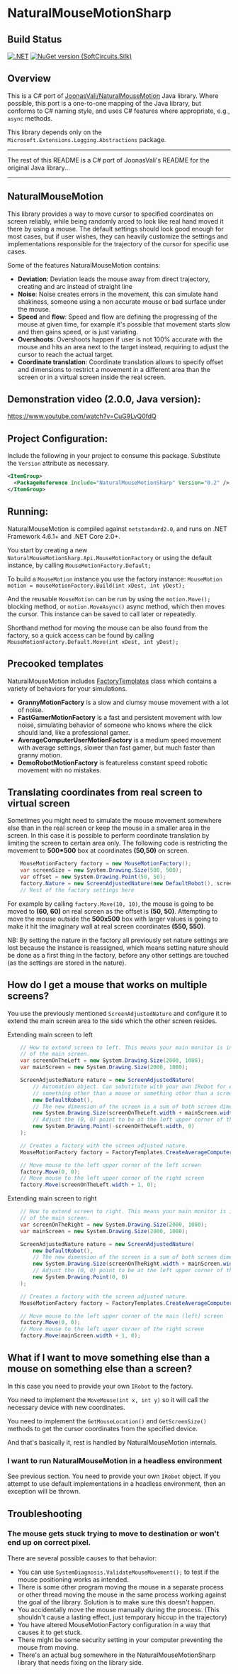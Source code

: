 # NaturalMouseMotionSharp

## Build Status

[![.NET](https://github.com/jpeirson/NaturalMouseMotionSharp/actions/workflows/dotnet.yml/badge.svg)](https://github.com/jpeirson/NaturalMouseMotionSharp/actions/workflows/dotnet.yml)
[![NuGet version (SoftCircuits.Silk)](https://img.shields.io/nuget/v/NaturalMouseMotionSharp.svg?style=flat-square)](https://www.nuget.org/packages/NaturalMouseMotionSharp/)

## Overview

This is a C# port of [JoonasVali/NaturalMouseMotion](https://github.com/JoonasVali/NaturalMouseMotion) Java library. 
Where possible, this port is a one-to-one mapping of the Java library, but conforms to C# naming style, and uses
C# features where appropriate, e.g., `async` methods.

This library depends only on the `Microsoft.Extensions.Logging.Abstractions` package.

----

The rest of this README is a C# port of JoonasVali's README for the original Java library...

----

## NaturalMouseMotion ##

This library provides a way to move cursor to specified coordinates on screen reliably,
while being randomly arced to look like real hand moved it there by using a mouse.
The default settings should look good enough for most cases, but if user wishes, 
they can heavily customize the settings and implementations responsible for the trajectory 
of the cursor for specific use cases.

Some of the features NaturalMouseMotion contains:

  * **Deviation**: Deviation leads the mouse away from direct trajectory, creating and arc instead of straight line
  * **Noise**: Noise creates errors in the movement, this can simulate hand shakiness, someone using a non accurate mouse or bad surface under the mouse.
  * **Speed** and **flow**: Speed and flow are defining the progressing of the mouse at given time, for example it's possible that movement starts slow and then gains speed, or is just variating.
  * **Overshoots**: Overshoots happen if user is not 100% accurate with the mouse and hits an area next to the target instead, requiring to adjust the cursor to reach the actual target.
  * **Coordinate translation**: Coordinate translation allows to specify offset and dimensions to restrict a movement in a different area than the screen or in a virtual screen inside the real screen.

## Demonstration video (2.0.0, Java version): ## 
https://www.youtube.com/watch?v=CuG9LvQ0fdQ

## Project Configuration: ##

Include the following in your project to consume this package. Substitute the `Version` attribute as necessary.

```xml
<ItemGroup>
  <PackageReference Include="NaturalMouseMotionSharp" Version="0.2" />
</ItemGroup>
```

## Running: ##

NaturalMouseMotion is compiled against `netstandard2.0`, and runs on .NET Framework 4.6.1+ and .NET Core 2.0+.

You start by creating a new `NaturalMouseMotionSharp.Api.MouseMotionFactory`
or using the default instance, by calling `MouseMotionFactory.Default;`

To build a `MouseMotion` instance you use the factory instance:
`MouseMotion motion = mouseMotionFactory.Build(int xDest, int yDest);`

And the reusable `MouseMotion` can be run by using the
`motion.Move();` blocking method, or `motion.MoveAsync()` async method, which then moves the cursor.
This instance can be saved to call later or repeatedly.

Shorthand method for moving the mouse can be also found from the factory,
so a quick access can be found by calling `MouseMotionFactory.Default.Move(int xDest, int yDest);`

## Precooked templates ##

NaturalMouseMotion includes [FactoryTemplates](https://github.com/jpeirson/NaturalMouseMotionSharp/blob/master/NaturalMouseMotionSharp/Util/FactoryTemplates.cs) class which contains a variety of behaviors for your simulations.

  * **GrannyMotionFactory** is a slow and clumsy mouse movement with a lot of noise.
  * **FastGamerMotionFactory** is a fast and persistent movement with low noise, simulating behavior of someone who knows where the click should land, like a professional gamer.
  * **AverageComputerUserMotionFactory** is a medium speed movement with average settings, slower than fast gamer, but much faster than granny motion.
  * **DemoRobotMotionFactory** is featureless constant speed robotic movement with no mistakes.
  
## Translating coordinates from real screen to virtual screen ##

Sometimes you might need to simulate the mouse movement somewhere else than in the real screen or keep the mouse in a smaller area in the screen. 
In this case it is possible to perform coordinate translation by limiting the screen to certain area only. The following code is restricting the 
movement to **500*500** box at coordinates **(50,50)** on screen.
```csharp
    MouseMotionFactory factory = new MouseMotionFactory();
    var screenSize = new System.Drawing.Size(500, 500);
    var offset = new System.Drawing.Point(50, 50);
    factory.Nature = new ScreenAdjustedNature(new DefaultRobot(), screenSize, offset);
    // Rest of the factory settings here
```

For example by calling `factory.Move(10, 10)`, the mouse is going to be moved to **(60, 60)** on real screen as the offset is **(50, 50)**.
Attempting to move the mouse outside the **500x500** box with larger values is going to make it hit the imaginary wall at real screen coordinates **(550, 550)**.

NB: By setting the nature in the factory all previously set nature settings are lost because the instance is reassigned, which means setting nature should be done 
as a first thing in the factory, before any other settings are touched (as the settings are stored in the nature).

## How do I get a mouse that works on multiple screens?

You use the previously mentioned `ScreenAdjustedNature` and configure it to extend the main screen area to the side which the other screen resides.

Extending main screen to left
```csharp
    // How to extend screen to left. This means your main monitor is in the right and additional screen is left
    // of the main screen.
    var screenOnTheLeft = new System.Drawing.Size(2000, 1080);
    var mainScreen = new System.Drawing.Size(2000, 1080);

    ScreenAdjustedNature nature = new ScreenAdjustedNature(
        // Automation object. Can substitute with your own IRobot for emulating movements with
        // something other than a mouse or something other than a screen.
        new DefaultRobot(),
        // The new dimension of the screen is a sum of both screen dimensions:
        new System.Drawing.Size(screenOnTheLeft.width + mainScreen.width, bothScreenHeight),
        // Adjust the (0, 0) point to be at the left upper corner of the left screen:
        new System.Drawing.Point(-screenOnTheLeft.width, 0)
    );

    // Creates a factory with the screen adjusted nature.
    MouseMotionFactory factory = FactoryTemplates.CreateAverageComputerUserMotionFactory(nature);

    // Move mouse to the left upper corner of the left screen
    factory.Move(0, 0);
    // Move mouse to the left upper corner of the right screen
    factory.Move(screenOnTheLeft.width + 1, 0);
```

Extending main screen to right
```csharp
    // How to extend screen to right. This means your main monitor is in the left and additional screen is right
    // of the main screen.
    var screenOnTheRight = new System.Drawing.Size(2000, 1080);
    var mainScreen = new System.Drawing.Size(2000, 1080);

    ScreenAdjustedNature nature = new ScreenAdjustedNature(
        new DefaultRobot(),
        // The new dimension of the screen is a sum of both screen dimensions:
        new System.Drawing.Size(screenOnTheRight.width + mainScreen.width, bothScreenHeight),
        // Adjust the (0, 0) point to be at the left upper corner of the main screen:
        new System.Drawing.Point(0, 0)
    );

    // Creates a factory with the screen adjusted nature.
    MouseMotionFactory factory = FactoryTemplates.CreateAverageComputerUserMotionFactory(nature);

    // Move mouse to the left upper corner of the main (left) screen
    factory.Move(0, 0);
    // Move mouse to the left upper corner of the right screen
    factory.Move(mainScreen.width + 1, 0);
```

## What if I want to move something else than a mouse on something else than a screen?

In this case you need to provide your own `IRobot` to the factory. 

You need to implement the `MoveMouse(int x, int y)` so it will call the necessary device with new coordinates.

You need to implement the `GetMouseLocation()` and `GetScreenSize()` methods to get the cursor coordinates from the specified device.

And that's basically it, rest is handled by NaturalMouseMotion internals.

### I want to run NaturalMouseMotion in a headless environment

See previous section. You need to provide your own `IRobot` object.
If you attempt to use default implementations in a headless environment, then an exception will be thrown.

## Troubleshooting

### The mouse gets stuck trying to move to destination or won't end up on correct pixel.

There are several possible causes to that behavior:

* You can use `SystemDiagnosis.ValidateMouseMovement();` to test if the mouse positioning works as intended.
* There is some other program moving the mouse in a separate process or other thread moving the mouse in the same process working against the goal of the library. Solution is to make sure this doesn't happen.
* You accidentally move the mouse manually during the process. (This shouldn't cause a lasting effect, just temporary hiccup in the trajectory)
* You have altered MouseMotionFactory configuration in a way that causes it to get stuck.
* There might be some security setting in your computer preventing the mouse from moving.
* There's an actual bug somewhere in the NaturalMouseMotionSharp library that needs fixing on the library side.
